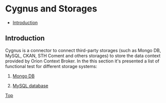 # Cygnus and Storages #

* [Introduction](#introduction)

## Introduction ##

Cygnus is a connector to connect third-party storages (such as Mongo DB, MySQL, CKAN, STH Coment and others storages) to store the data context provided by Orion Context Broker.
In the this section it's presented a list of functional test for different storage systems:

1. [Mongo DB](cygnus.mongo)

2. [MySQL database](cygnus.mysql)

[Top](#cygnus-and-storages)